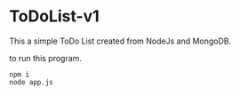 # ToDoList-v1
This a simple ToDo List created from NodeJs and MongoDB.

to run this program.

```
npm i
node app.js
```
